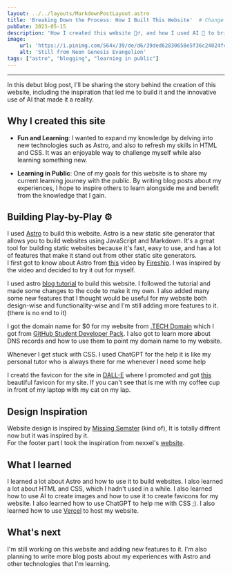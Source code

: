 ```yaml
---
layout: ../../layouts/MarkdownPostLayout.astro
title: 'Breaking Down the Process: How I Built This Website'  # Change this to match the new slug
pubDate: 2023-05-15
description: 'How I created this website 🧙‍♂️, and how I used AI 🤖 to bring it to life.'
image:
    url: 'https://i.pinimg.com/564x/39/de/d6/39ded62830658e5f36c24024fcc18eea.jpg' 
    alt: 'Still from Neon Genesis Evangelion'
tags: ["astro", "blogging", "learning in public"]
---
```

____________________________________________________________________________________________
In this debut blog post, I'll be sharing the story behind the creation of this website, including the inspiration that led me to build it and the innovative use of AI that made it a reality.

## Why I created this site

- **Fun and Learning**: I wanted to expand my knowledge by delving into new technologies such as Astro, and also to refresh my skills in HTML and CSS. It was an enjoyable way to challenge myself while also learning something new.

- **Learning in Public**: One of my goals for this website is to share my current learning journey with the public. By writing blog posts about my experiences, I hope to inspire others to learn alongside me and benefit from the knowledge that I gain.

## Building Play-by-Play ⚙️
I used [Astro](https://astro.build/) to build this website. Astro is a new static site generator that allows you to build websites using JavaScript and Markdown. It's a great tool for building static websites because it's fast, easy to use, and has a lot of features that make it stand out from other static site generators.  
I first got to know about Astro from [this](https://youtu.be/gxBkghlglTg) video by [Fireship](https://www.youtube.com/@Fireship). I was inspired by the video and decided to try it out for myself.

I used astro [blog tutorial](https://docs.astro.build/en/tutorial/0-introduction/) to build this website. I followed the tutorial and made some changes to the code to make it my own. I also added many some new features that I thought would be useful for my website both design-wise and functionality-wise and I'm still adding more features to it. (there is no end to it)

I got the domain name for $0 for my website from [.TECH Domain](https://get.tech/) which I got from [GitHub Student Developer Pack](https://education.github.com/pack).
I also got to learn more about DNS records and how to use them to point my domain name to my website.

Whenever I get stuck with CSS. I used ChatGPT for the help it is like my personal tutor who is always there for me whenever I need some help 

I creatd the favicon for the site in [DALL-E](https://labs.openai.com) where I promoted and got [this](public/favicon.ico) beautiful favicon for my site. If you can't see that is me with my coffee cup in front of my laptop with my cat on my lap.

## Design Inspiration
Website design is inspired by [Missing Semster](https://missing.csail.mit.edu/) (kind of), It is totally diffrent now but it was inspired by it.  
For the footer part I took the inspiration from nexxel's [website](https://nexxel.dev/).

## What I learned
I learned a lot about Astro and how to use it to build websites. I also learned a lot about HTML and CSS, which I hadn't used in a while. I also learned how to use AI to create images and how to use it to create favicons for my website. I also learned how to use ChatGPT to help me with CSS ;). I also learned how to use [Vercel](https://vercel.com/) to host my website.


## What's next
I'm still working on this website and adding new features to it. I'm also planning to write more blog posts about my experiences with Astro and other technologies that I'm learning.